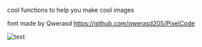 cool functions to help you make cool images

font made by Qwerasd
https://github.com/qwerasd205/PixelCode

![text](https://user-images.githubusercontent.com/47035787/191309581-26d8678f-a11c-4786-9358-eed534f34507.png)
